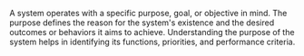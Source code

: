 
A system operates with a specific purpose, goal, or objective in mind. The purpose defines the reason for the system's existence and the desired outcomes or behaviors it aims to achieve. Understanding the purpose of the system helps in identifying its functions, priorities, and performance criteria.